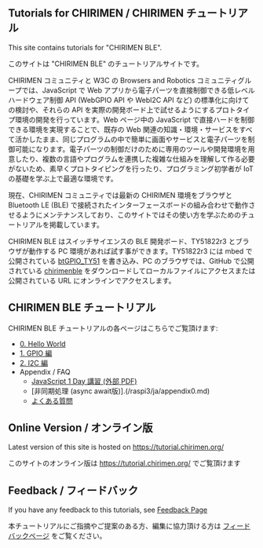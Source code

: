 ## Tutorials for CHIRIMEN / CHIRIMEN チュートリアル
This site contains tutorials for "CHIRIMEN BLE".

このサイトは "CHIRIMEN BLE" のチュートリアルサイトです。

CHIRIMEN コミュニティと W3C の Browsers and Robotics コミュニティグループでは、JavaScript で Web アプリから電子パーツを直接制御できる低レベルハードウェア制御 API (WebGPIO API や WebI2C API など) の標準化に向けての検討や、それらの API を実際の開発ボード上で試せるようにするプロトタイプ環境の開発を行っています。Web ページ中の JavaScript で直接ハードを制御できる環境を実現することで、既存の Web 関連の知識・環境・サービスをすべて活かしたまま、同じプログラムの中で簡単に画面やサービスと電子パーツを制御可能になります。電子パーツの制御だけのために専用のツールや開発環境を用意したり、複数の言語やプログラムを連携した複雑な仕組みを理解して作る必要がないため、素早くプロトタイピングを行ったり、プログラミング初学者が IoT の基礎を学ぶ上で最適な環境です。

現在、CHIRIMEN コミュニティでは最新の CHIRIMEN 環境をブラウザと Bluetooth LE (BLE) で接続されたインターフェースボードの組み合わせで動作させるようにメンテナンスしており、このサイトではその使い方を学ぶためのチュートリアルを掲載しています。

CHIRIMEN BLE はスイッチサイエンスの BLE 開発ボード、TY51822r3 とブラウザが動作する PC 環境があれば試す事ができます。TY51822r3 には mbed で公開されている [btGPIO_TY51](https://os.mbed.com/users/nakamura_bs/code/btGPIO_TY51/) を書き込み、PC のブラウザでは、GitHub で公開されている [chirimenble](https://github.com/Nakamura2013/chirimenble) をダウンロードしてローカルファイルにアクセスまたは公開されている URL にオンラインでアクセスします。

## CHIRIMEN BLE チュートリアル

CHIRIMEN BLE チュートリアルの各ページはこちらでご覧頂けます:

* [0. Hello World](./ble/ja/section0.md)
* [1. GPIO 編](./ble/ja/section1.md)
* [2. I2C 編](./ble/ja/section2.md)
* Appendix / FAQ
  * [JavaScript 1 Day 講習 (外部 PDF)](https://webiotmakers.github.io/static/docs/2017/maebashi-js.pdf)
  * [非同期処理 (async await版)].(/raspi3/ja/appendix0.md)
  * [よくある質問](./raspi3/ja/faq.md)


## Online Version / オンライン版
Latest version of this site is hosted on https://tutorial.chirimen.org/

このサイトのオンライン版は https://tutorial.chirimen.org/ でご覧頂けます

## Feedback / フィードバック
If you have any feedback to this tutorials, see [Feedback Page](feedback.md)

本チュートリアルにご指摘やご提案のある方、編集に協力頂ける方は [フィードバックページ](feedback.md) をご覧ください。
